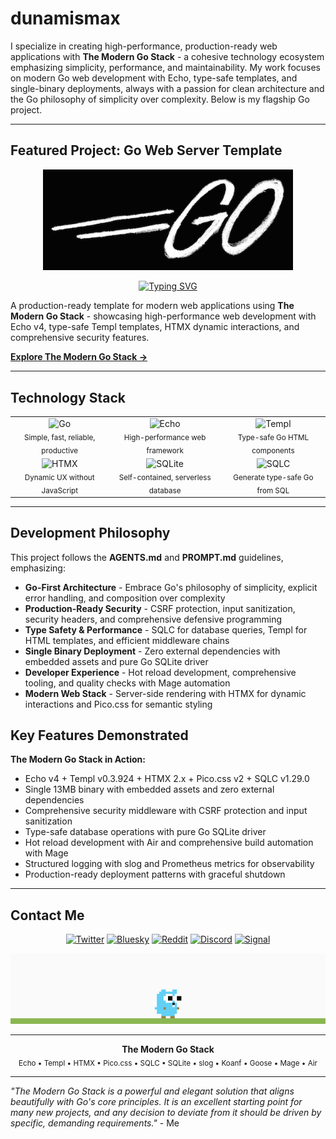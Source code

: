 # dunamismax

I specialize in creating high-performance, production-ready web applications with **The Modern Go Stack** - a cohesive technology ecosystem emphasizing simplicity, performance, and maintainability. My work focuses on modern Go web development with Echo, type-safe templates, and single-binary deployments, always with a passion for clean architecture and the Go philosophy of simplicity over complexity. Below is my flagship Go project.

---

## Featured Project: Go Web Server Template

<p align="center">
  <img src="https://github.com/dunamismax/images/blob/main/golang/go-logo.png" alt="Go Web Server Template Logo" width="400" />
</p>

<p align="center">
  <a href="https://github.com/dunamismax/go-web-server">
    <img src="https://readme-typing-svg.demolab.com/?font=Fira+Code&size=24&pause=1000&color=00ADD8&center=true&vCenter=true&width=900&lines=The+Modern+Go+Stack;Echo+v4+Framework+with+Type-Safe+Templates;HTMX+2.x+Dynamic+UX+without+JavaScript;SQLC+Generated+Queries+with+Pure+Go+SQLite;CSRF+Protection+and+Input+Sanitization;Structured+Error+Handling+and+Request+Tracing;Hot+Reload+Development+with+Mage+Automation;Single+Binary+Deployment+at+11MB;Production-Ready+Security+Middleware;Zero+External+Dependencies" alt="Typing SVG" />
  </a>
</p>

A production-ready template for modern web applications using **The Modern Go Stack** - showcasing high-performance web development with Echo v4, type-safe Templ templates, HTMX dynamic interactions, and comprehensive security features.

[**Explore The Modern Go Stack →**](https://github.com/dunamismax/go-web-server)

---

## Technology Stack

<table align="center">
<tr>
<td align="center">
<img src="https://img.shields.io/badge/Language-Go_1.24+-00ADD8?style=for-the-badge&logo=go&logoColor=white" alt="Go"><br>
<sub>Simple, fast, reliable, productive</sub>
</td>
<td align="center">
<img src="https://img.shields.io/badge/Framework-Echo_v4-00ADD8?style=for-the-badge&logo=go&logoColor=white" alt="Echo"><br>
<sub>High-performance web framework</sub>
</td>
<td align="center">
<img src="https://img.shields.io/badge/Templates-Templ-00ADD8?style=for-the-badge&logo=go&logoColor=white" alt="Templ"><br>
<sub>Type-safe Go HTML components</sub>
</td>
</tr>
<tr>
<td align="center">
<img src="https://img.shields.io/badge/Frontend-HTMX-3D72D7?style=for-the-badge&logo=htmx&logoColor=white" alt="HTMX"><br>
<sub>Dynamic UX without JavaScript</sub>
</td>
<td align="center">
<img src="https://img.shields.io/badge/Database-SQLite-003B57?style=for-the-badge&logo=sqlite&logoColor=white" alt="SQLite"><br>
<sub>Self-contained, serverless database</sub>
</td>
<td align="center">
<img src="https://img.shields.io/badge/Queries-SQLC-00ADD8?style=for-the-badge&logo=go&logoColor=white" alt="SQLC"><br>
<sub>Generate type-safe Go from SQL</sub>
</td>
</tr>
</table>

---

## Development Philosophy

This project follows the **AGENTS.md** and **PROMPT.md** guidelines, emphasizing:

- **Go-First Architecture** - Embrace Go's philosophy of simplicity, explicit error handling, and composition over complexity
- **Production-Ready Security** - CSRF protection, input sanitization, security headers, and comprehensive defensive programming
- **Type Safety & Performance** - SQLC for database queries, Templ for HTML templates, and efficient middleware chains
- **Single Binary Deployment** - Zero external dependencies with embedded assets and pure Go SQLite driver
- **Developer Experience** - Hot reload development, comprehensive tooling, and quality checks with Mage automation
- **Modern Web Stack** - Server-side rendering with HTMX for dynamic interactions and Pico.css for semantic styling

## Key Features Demonstrated

**The Modern Go Stack in Action:**

- Echo v4 + Templ v0.3.924 + HTMX 2.x + Pico.css v2 + SQLC v1.29.0
- Single 13MB binary with embedded assets and zero external dependencies  
- Comprehensive security middleware with CSRF protection and input sanitization
- Type-safe database operations with pure Go SQLite driver
- Hot reload development with Air and comprehensive build automation with Mage
- Structured logging with slog and Prometheus metrics for observability
- Production-ready deployment patterns with graceful shutdown

---

## Contact Me

<p align="center">
  <a href="https://twitter.com/dunamismax" target="_blank"><img src="https://img.shields.io/badge/Twitter-00ADD8.svg?&style=for-the-badge&logo=twitter&logoColor=white" alt="Twitter"></a>
  <a href="https://bsky.app/profile/dunamismax.bsky.social" target="_blank"><img src="https://img.shields.io/badge/Bluesky-00ADD8?style=for-the-badge&logo=bluesky&logoColor=white" alt="Bluesky"></a>
  <a href="https://reddit.com/user/dunamismax" target="_blank"><img src="https://img.shields.io/badge/Reddit-00ADD8.svg?&style=for-the-badge&logo=reddit&logoColor=white" alt="Reddit"></a>
  <a href="https://discord.com/users/dunamismax" target="_blank"><img src="https://img.shields.io/badge/Discord-00ADD8.svg?style=for-the-badge&logo=discord&logoColor=white" alt="Discord"></a>
  <a href="https://signal.me/#p/+dunamismax.66" target="_blank"><img src="https://img.shields.io/badge/Signal-00ADD8.svg?style=for-the-badge&logo=signal&logoColor=white" alt="Signal"></a>
</p>

<p align="center">
  <img src="https://github.com/dunamismax/images/blob/main/golang/gopher-running-jumping.gif" alt="Gopher Running and Jumping" width="600" />
</p>

---

<p align="center">
  <strong>The Modern Go Stack</strong><br>
  <sub>Echo • Templ • HTMX • Pico.css • SQLC • SQLite • slog • Koanf • Goose • Mage • Air</sub>
</p>

---

*"The Modern Go Stack is a powerful and elegant solution that aligns beautifully with Go's core principles. It is an excellent starting point for many new projects, and any decision to deviate from it should be driven by specific, demanding requirements."* - Me
